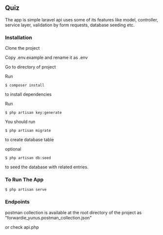 ## Quiz
The app is simple laravel api uses some of its features like model, controller, service layer, validation by form requests, database seeding etc.

### Installation
Clone the project

Copy .env.example and rename it as .env

Go to directory of project

Run
```
$ composer install
```
to install dependencies

Run
```
$ php artisan key:generate
```

You should run
```
$ php artisan migrate
```
to create database table

optional
```
$ php artisan db:seed
```
to seed the database with related entries.

### To Run The App


```
$ php artisan serve
```

### Endpoints

postman collection is available at the root directory of the project as 
"forwardie_yunus.postman_collection.json"

or check api.php


